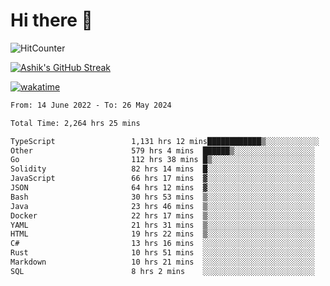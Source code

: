 # Hi there 👋

![HitCounter](https://hits.seeyoufarm.com/api/count/incr/badge.svg?url=https%3A%2F%2Fgithub.com%2Fashrhmn1212%2Fhit-counter)

<!-- ![Contribution Graph](https://github-readme-activity-graph.cyclic.app/graph?username=ashrhmn) -->


<!-- [![Top Langs](https://github-readme-stats.vercel.app/api/top-langs/?username=ashrhmn&layout=compact&theme=synthwave&langs_count=10&card_width=445)](https://github.com/anuraghazra/github-readme-stats) -->

[![Ashik's GitHub Streak](https://github-readme-streak-stats.herokuapp.com/?user=ashrhmn&theme=blood&fire=DD7F1C&background=151515&dates=9f9f9f&border=DD2727)](https://git.io/streak-stats)

<!-- ![Ashik's GitHub stats](https://github-readme-stats.vercel.app/api/?username=ashrhmn&show_icons=true&title_color=fff&icon_color=79ff97&text_color=9f9f9f&bg_color=151515) -->

[![wakatime](https://wakatime.com/badge/user/3df86613-ba63-4631-8e65-0ff18e7becad.svg)](https://wakatime.com/@3df86613-ba63-4631-8e65-0ff18e7becad)

<!--START_SECTION:waka-->

```txt
From: 14 June 2022 - To: 26 May 2024

Total Time: 2,264 hrs 25 mins

TypeScript                 1,131 hrs 12 mins████████████▒░░░░░░░░░░░░   49.96 %
Other                      579 hrs 4 mins  ██████▒░░░░░░░░░░░░░░░░░░   25.57 %
Go                         112 hrs 38 mins █▒░░░░░░░░░░░░░░░░░░░░░░░   04.97 %
Solidity                   82 hrs 14 mins  █░░░░░░░░░░░░░░░░░░░░░░░░   03.63 %
JavaScript                 66 hrs 17 mins  ▓░░░░░░░░░░░░░░░░░░░░░░░░   02.93 %
JSON                       64 hrs 12 mins  ▓░░░░░░░░░░░░░░░░░░░░░░░░   02.84 %
Bash                       30 hrs 53 mins  ▒░░░░░░░░░░░░░░░░░░░░░░░░   01.36 %
Java                       23 hrs 46 mins  ▒░░░░░░░░░░░░░░░░░░░░░░░░   01.05 %
Docker                     22 hrs 17 mins  ▒░░░░░░░░░░░░░░░░░░░░░░░░   00.98 %
YAML                       21 hrs 31 mins  ▒░░░░░░░░░░░░░░░░░░░░░░░░   00.95 %
HTML                       19 hrs 22 mins  ▒░░░░░░░░░░░░░░░░░░░░░░░░   00.86 %
C#                         13 hrs 16 mins  ░░░░░░░░░░░░░░░░░░░░░░░░░   00.59 %
Rust                       10 hrs 51 mins  ░░░░░░░░░░░░░░░░░░░░░░░░░   00.48 %
Markdown                   10 hrs 21 mins  ░░░░░░░░░░░░░░░░░░░░░░░░░   00.46 %
SQL                        8 hrs 2 mins    ░░░░░░░░░░░░░░░░░░░░░░░░░   00.35 %
```

<!--END_SECTION:waka-->


<!--### Most Used Languages
<img src="https://wakatime.com/share/@ashrhmn/24ecb986-5bf8-4607-af7f-0aab08908d8c.png" />

### Favourite Tools
<img src="https://wakatime.com/share/@ashrhmn/f4e08015-f3bc-460a-9228-95a3ba11c604.png" />-->
